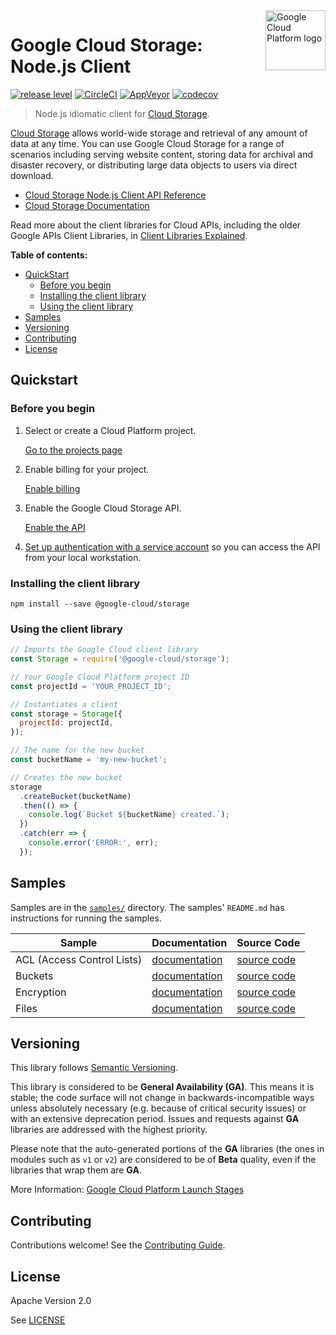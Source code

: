 <img src="https://avatars2.githubusercontent.com/u/2810941?v=3&s=96" alt="Google Cloud Platform logo" title="Google Cloud Platform" align="right" height="96" width="96"/>

# Google Cloud Storage: Node.js Client

[![release level](https://img.shields.io/badge/release%20level-general%20availability%20%28GA%29-brightgreen.svg?style&#x3D;flat)](https://cloud.google.com/terms/launch-stages)
[![CircleCI](https://img.shields.io/circleci/project/github/googleapis/nodejs-storage.svg?style=flat)](https://circleci.com/gh/googleapis/nodejs-storage)
[![AppVeyor](https://ci.appveyor.com/api/projects/status/github/googleapis/nodejs-storage?svg=true)](https://ci.appveyor.com/project/googleapis/nodejs-storage)
[![codecov](https://img.shields.io/codecov/c/github/googleapis/nodejs-storage/repo-migration.svg?style=flat)](https://codecov.io/gh/googleapis/nodejs-storage)

> Node.js idiomatic client for [Cloud Storage][product-docs].

[Cloud Storage](https://cloud.google.com/storage/docs) allows world-wide storage and retrieval of any amount of data at any time. You can use Google Cloud Storage for a range of scenarios including serving website content, storing data for archival and disaster recovery, or distributing large data objects to users via direct download.

* [Cloud Storage Node.js Client API Reference][client-docs]
* [Cloud Storage Documentation][product-docs]

Read more about the client libraries for Cloud APIs, including the older
Google APIs Client Libraries, in [Client Libraries Explained][explained].

[explained]: https://cloud.google.com/apis/docs/client-libraries-explained

**Table of contents:**

* [QuickStart](#quickstart)
  * [Before you begin](#before-you-begin)
  * [Installing the client library](#installing-the-client-library)
  * [Using the client library](#using-the-client-library)
* [Samples](#samples)
* [Versioning](#versioning)
* [Contributing](#contributing)
* [License](#license)

## Quickstart

### Before you begin

1.  Select or create a Cloud Platform project.

    [Go to the projects page][projects]

1.  Enable billing for your project.

    [Enable billing][billing]

1.  Enable the Google Cloud Storage API.

    [Enable the API][enable_api]

1.  [Set up authentication with a service account][auth] so you can access the
    API from your local workstation.

[projects]: https://console.cloud.google.com/project
[billing]: https://support.google.com/cloud/answer/6293499#enable-billing
[enable_api]: https://console.cloud.google.com/flows/enableapi?apiid=storage-api.googleapis.com
[auth]: https://cloud.google.com/docs/authentication/getting-started

### Installing the client library

    npm install --save @google-cloud/storage

### Using the client library

```javascript
// Imports the Google Cloud client library
const Storage = require('@google-cloud/storage');

// Your Google Cloud Platform project ID
const projectId = 'YOUR_PROJECT_ID';

// Instantiates a client
const storage = Storage({
  projectId: projectId,
});

// The name for the new bucket
const bucketName = 'my-new-bucket';

// Creates the new bucket
storage
  .createBucket(bucketName)
  .then(() => {
    console.log(`Bucket ${bucketName} created.`);
  })
  .catch(err => {
    console.error('ERROR:', err);
  });
```

## Samples

Samples are in the [`samples/`](https://github.com/blob/master/samples) directory. The samples' `README.md`
has instructions for running the samples.

| Sample                      | Documentation                      | Source Code                       |
| --------------------------- | ---------------------------------- | --------------------------------- |
| ACL (Access Control Lists) | [documentation](https://cloud.google.com/storage/docs/access-control/create-manage-lists) | [source code](https://github.com/googleapis/nodejs-storage/blob/master/samples/acl.js) |
| Buckets | [documentation](https://cloud.google.com/storage/docs) | [source code](https://github.com/googleapis/nodejs-storage/blob/master/samples/buckets.js) |
| Encryption | [documentation](https://cloud.google.com/storage/docs) | [source code](https://github.com/googleapis/nodejs-storage/blob/master/samples/encryption.js) |
| Files | [documentation](https://cloud.google.com/storage/docs) | [source code](https://github.com/googleapis/nodejs-storage/blob/master/samples/files.js) |

## Versioning

This library follows [Semantic Versioning](http://semver.org/).

This library is considered to be **General Availability (GA)**. This means it
is stable; the code surface will not change in backwards-incompatible ways
unless absolutely necessary (e.g. because of critical security issues) or with
an extensive deprecation period. Issues and requests against **GA** libraries
are addressed with the highest priority.

Please note that the auto-generated portions of the **GA** libraries (the ones
in modules such as `v1` or `v2`) are considered to be of **Beta** quality, even
if the libraries that wrap them are **GA**.

More Information: [Google Cloud Platform Launch Stages][launch_stages]

[launch_stages]: https://cloud.google.com/terms/launch-stages

## Contributing

Contributions welcome! See the [Contributing Guide](.github/CONTRIBUTING.md).

## License

Apache Version 2.0

See [LICENSE](LICENSE)

[client-docs]: https://cloud.google.com/nodejs/docs/reference/storage/latest/
[product-docs]: https://cloud.google.com/storage/docs
